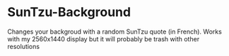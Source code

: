# SunTzu-Background

Changes your backgroud with a random SunTzu quote (in French). 
Works with my 2560x1440 display but it will probably be trash with other resolutions
